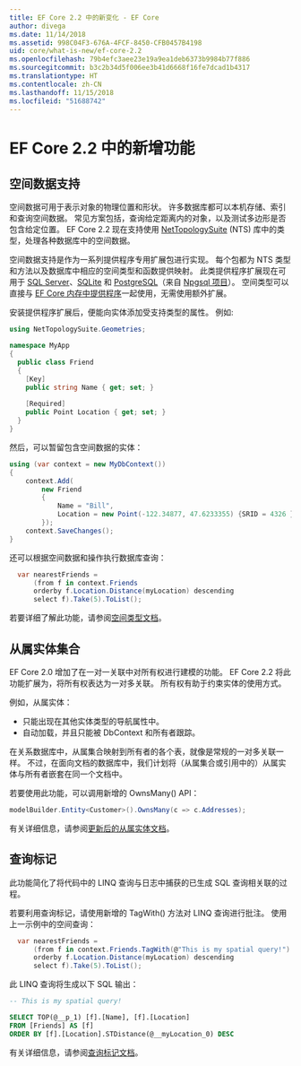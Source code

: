 ```yaml
---
title: EF Core 2.2 中的新变化 - EF Core
author: divega
ms.date: 11/14/2018
ms.assetid: 998C04F3-676A-4FCF-8450-CFB0457B4198
uid: core/what-is-new/ef-core-2.2
ms.openlocfilehash: 79b4efc3aee23e19a9ea1deb6373b9984b77f886
ms.sourcegitcommit: b3c2b34d5f006ee3b41d6668f16fe7dcad1b4317
ms.translationtype: HT
ms.contentlocale: zh-CN
ms.lasthandoff: 11/15/2018
ms.locfileid: "51688742"
---
```

# <a name="new-features-in-ef-core-22"></a>EF Core 2.2 中的新增功能

## <a name="spatial-data-support"></a>空间数据支持

空间数据可用于表示对象的物理位置和形状。
许多数据库都可以本机存储、索引和查询空间数据。 常见方案包括，查询给定距离内的对象，以及测试多边形是否包含给定位置。
EF Core 2.2 现在支持使用 [NetTopologySuite](https://github.com/NetTopologySuite/NetTopologySuite) (NTS) 库中的类型，处理各种数据库中的空间数据。

空间数据支持是作为一系列提供程序专用扩展包进行实现。
每个包都为 NTS 类型和方法以及数据库中相应的空间类型和函数提供映射。
此类提供程序扩展现在可用于 [SQL Server](https://www.nuget.org/packages/Microsoft.EntityFrameworkCore.SqlServer.NetTopologySuite/)、[SQLite](https://www.nuget.org/packages/Microsoft.EntityFrameworkCore.Sqlite.NetTopologySuite/) 和 [PostgreSQL](https://www.nuget.org/packages/Npgsql.EntityFrameworkCore.PostgreSQL.NetTopologySuite/)（来自 [Npgsql 项目](http://www.npgsql.org/)）。
空间类型可以直接与 [EF Core 内存中提供程序](https://docs.microsoft.com/en-us/ef/core/providers/in-memory/)一起使用，无需使用额外扩展。

安装提供程序扩展后，便能向实体添加受支持类型的属性。 例如:

``` csharp
using NetTopologySuite.Geometries;

namespace MyApp
{
  public class Friend
  {
    [Key]
    public string Name { get; set; }
  
    [Required]
    public Point Location { get; set; }
  }
}
``` 

然后，可以暂留包含空间数据的实体：

``` csharp
using (var context = new MyDbContext())
{
    context.Add(
        new Friend
        {
            Name = "Bill",
            Location = new Point(-122.34877, 47.6233355) {SRID = 4326 }
        });
    context.SaveChanges();
}
```
还可以根据空间数据和操作执行数据库查询：

``` csharp
  var nearestFriends =
      (from f in context.Friends
      orderby f.Location.Distance(myLocation) descending
      select f).Take(5).ToList();
```

若要详细了解此功能，请参阅[空间类型文档](xref:core/modeling/spatial)。 

## <a name="collections-of-owned-entities"></a>从属实体集合

EF Core 2.0 增加了在一对一关联中对所有权进行建模的功能。
EF Core 2.2 将此功能扩展为，将所有权表达为一对多关联。
所有权有助于约束实体的使用方式。

例如，从属实体：
- 只能出现在其他实体类型的导航属性中。 
- 自动加载，并且只能被 DbContext 和所有者跟踪。

在关系数据库中，从属集合映射到所有者的各个表，就像是常规的一对多关联一样。
不过，在面向文档的数据库中，我们计划将（从属集合或引用中的）从属实体与所有者嵌套在同一个文档中。

若要使用此功能，可以调用新增的 OwnsMany() API：

``` csharp
modelBuilder.Entity<Customer>().OwnsMany(c => c.Addresses);
```

有关详细信息，请参阅[更新后的从属实体文档](xref:core/modeling/owned-entities#collections-of-owned-types)。

## <a name="query-tags"></a>查询标记

此功能简化了将代码中的 LINQ 查询与日志中捕获的已生成 SQL 查询相关联的过程。

若要利用查询标记，请使用新增的 TagWith() 方法对 LINQ 查询进行批注。
使用上一示例中的空间查询：

``` csharp
  var nearestFriends =
      (from f in context.Friends.TagWith(@"This is my spatial query!")
      orderby f.Location.Distance(myLocation) descending
      select f).Take(5).ToList();
```

此 LINQ 查询将生成以下 SQL 输出：

``` sql
-- This is my spatial query!

SELECT TOP(@__p_1) [f].[Name], [f].[Location]
FROM [Friends] AS [f]
ORDER BY [f].[Location].STDistance(@__myLocation_0) DESC
```

有关详细信息，请参阅[查询标记文档](xref:core/querying/tags)。 